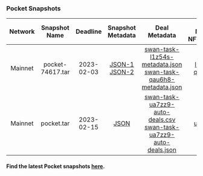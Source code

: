 ### Pocket Snapshots

| Network | Snapshot Name | Deadline | Snapshot Metadata | Deal Metadata | Deal Metadata NFT(opensea) |
| :-: | :-: | :-: | :-: | :-: | :-: |
| Mainnet | pocket-74617.tar | 2023-02-03 | [JSON-1]( 2023-02-03_74617/pocket-snapshot-74617-20230203-1.json ':include') <br> [JSON-2]( 2023-02-03_74617/pocket-snapshot-74617-20230203-1.json ':include') | [swan-task-l1z54s-metadata.json](2023-02-03_74617/swan-task-l1z54s-metadata.json ':include')  <br> [swan-task-qau6h8-metadata.json](2023-02-03_74617/swan-task-qau6h8-metadata.json ':include') | [l1z54s.nft](https://opensea.io/assets/matic/0xa6787587159c017ad83fe28e746fcfae0dd91383/194) <br> [qau6h8.nft](https://opensea.io/assets/matic/0xa6787587159c017ad83fe28e746fcfae0dd91383/195) |
| Mainnet | pocket.tar | 2023-02-15 | [JSON]( 2023-02-03_74617/pocket-snapshot-74617-20230203-1.json ':include') | [swan-task-ua7zz9-auto-deals.csv](2023-02-15/swan-task-ua7zz9-auto-deals.csv ':include') <br> [swan-task-ua7zz9-auto-deals.json](2023-02-15/swan-task-ua7zz9-auto-deals.json ':include') | [ua7zz9.nft](https://opensea.io/assets/matic/0xa6787587159c017ad83fe28e746fcfae0dd91383/196/) |

#### Find the latest Pocket snapshots [here](https://github.com/pokt-foundation/pocket-snapshotter).
